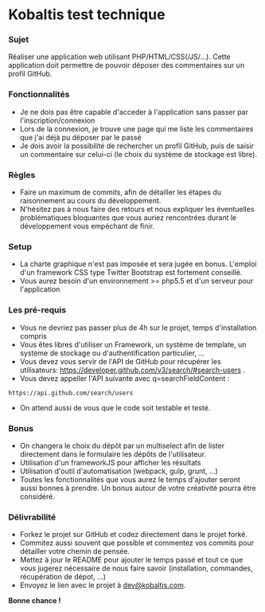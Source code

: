 # Kobaltis test technique


### Sujet

Réaliser une application web utilisant PHP/HTML/CSS(/JS/...).
Cette application doit permettre de pouvoir déposer des commentaires sur un profil GitHub.

### Fonctionnalités
* Je ne dois pas être capable d'acceder à l'application sans passer par l'inscription/connexion
* Lors de la connexion, je trouve une page qui me liste les commentaires que j'ai déjà pu déposer par le passé
* Je dois avoir la possibilité de rechercher un profil GitHub, puis de saisir un commentaire sur celui-ci (le choix du système de stockage est libre).

### Règles

* Faire un maximum de commits, afin de détailler les étapes du raisonnement au cours du développement.
* N'hésitez pas à nous faire des retours et nous expliquer les éventuelles problématiques bloquantes que vous auriez rencontrées durant le développement vous empéchant de finir.

### Setup

* La charte graphique n'est pas imposée et sera jugée en bonus. L'emploi d'un framework CSS type Twitter Bootstrap est fortement conseillé. 
* Vous aurez besoin d'un environnement >= php5.5 et d'un serveur pour l'application

### Les pré-requis

* Vous ne devriez pas passer plus de 4h sur le projet, temps d'installation compris
* Vous êtes libres d'utiliser un Framework, un système de template, un système de stockage ou d'authentification particulier, ...
* Vous devez vous servir de l'API de GitHub pour récupérer les utilisateurs:
 https://developer.github.com/v3/search/#search-users . 
* Vous devez appeller l'API suivante avec q=searchFieldContent :
```
https://api.github.com/search/users
```
* On attend aussi de vous que le code soit testable et testé.

### Bonus

* On changera le choix du dépôt par un multiselect afin de lister directement dans le formulaire les dépôts de l'utilisateur. 
* Utilisation d'un frameworkJS pour afficher les résultats
* Utilisation d'outil d'automatisation (webpack, gulp, grunt, ...)
* Toutes les fonctionnalités que vous aurez le temps d'ajouter seront aussi bonnes à prendre. Un bonus autour de votre créativité pourra être considéré.

### Délivrabilité

* Forkez le projet sur GitHub et codez directement dans le projet forké. 
* Commitez aussi souvent que possible et commentez vos commits pour détailler votre chemin de pensée. 
* Mettez à jour le README pour ajouter le temps passé et tout ce que vous jugerez nécessaire de nous faire savoir (installation, commandes, récupération de dépot, ...)
* Envoyez le lien avec le projet à dev@kobaltis.com. 

**Bonne chance !**